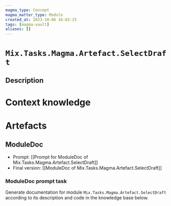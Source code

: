 ```yaml
---
magma_type: Concept
magma_matter_type: Module
created_at: 2023-10-06 16:03:15
tags: [magma-vault]
aliases: []
---
```

# `Mix.Tasks.Magma.Artefact.SelectDraft`

## Description

<!--
What is a `Mix.Tasks.Magma.Artefact.SelectDraft`?

Your knowledge about the module, i.e. facts, problems and properties etc.
-->


# Context knowledge

<!--
This section should include background knowledge needed for the model to create a proper response, i.e. information it does not know either because of the knowledge cut-off date or unpublished knowledge.

Write it down right here in a subsection or use a transclusion. If applicable, specify source information that the model can use to generate a reference in the response.
-->




# Artefacts

## ModuleDoc

- Prompt: [[Prompt for ModuleDoc of Mix.Tasks.Magma.Artefact.SelectDraft]]
- Final version: [[ModuleDoc of Mix.Tasks.Magma.Artefact.SelectDraft]]

### ModuleDoc prompt task

Generate documentation for module `Mix.Tasks.Magma.Artefact.SelectDraft` according to its description and code in the knowledge base below.
